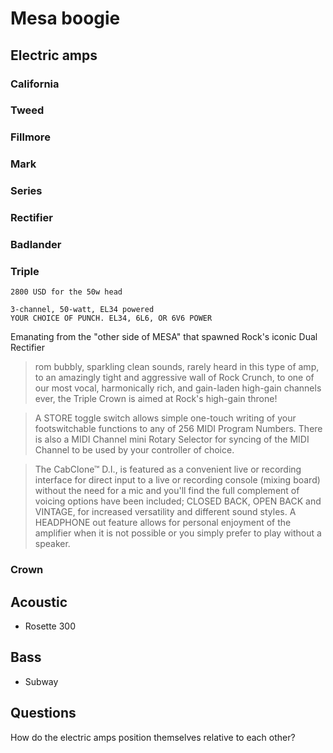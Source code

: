 # Mesa boogie

## Electric amps

### California

### Tweed

### Fillmore

### Mark

### Series

### Rectifier

### Badlander

### Triple

```
2800 USD for the 50w head

3-channel, 50-watt, EL34 powered
YOUR CHOICE OF PUNCH. EL34, 6L6, OR 6V6 POWER
```

Emanating from the "other side of MESA" that spawned Rock's iconic Dual
Rectifier

> rom bubbly, sparkling clean sounds, rarely heard in this type of amp, to an
> amazingly tight and aggressive wall of Rock Crunch, to one of our most vocal,
> harmonically rich, and gain-laden high-gain channels ever, the Triple Crown is
> aimed at Rock's high-gain throne!

> A STORE toggle switch allows simple one-touch writing of your footswitchable
> functions to any of 256 MIDI Program Numbers. There is also a MIDI Channel
> mini Rotary Selector for syncing of the MIDI Channel to be used by your
> controller of choice.

> The CabClone™ D.I., is featured as a convenient live or recording interface
> for direct input to a live or recording console (mixing board) without the
> need for a mic and you'll find the full complement of voicing options have
> been included; CLOSED BACK, OPEN BACK and VINTAGE, for increased versatility
> and different sound styles. A HEADPHONE out feature allows for personal
> enjoyment of the amplifier when it is not possible or you simply prefer to
> play without a speaker.

### Crown

## Acoustic

- Rosette 300

## Bass

- Subway

## Questions

How do the electric amps position themselves relative to each other?
